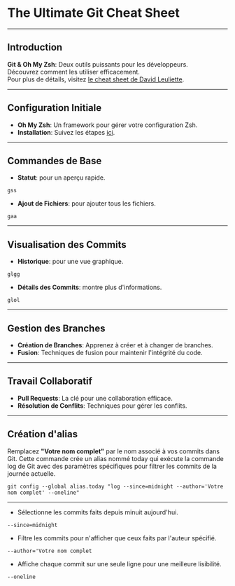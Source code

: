 <!-- slides.md -->

# The Ultimate Git Cheat Sheet

---

## Introduction
**Git & Oh My Zsh**: Deux outils puissants pour les développeurs.  
Découvrez comment les utiliser efficacement.  
Pour plus de détails, visitez [le cheat sheet de David Leuliette](https://davidl.fr/blog/git-cheatsheet).

---

## Configuration Initiale
- **Oh My Zsh**: Un framework pour gérer votre configuration Zsh.
- **Installation**: Suivez les étapes [ici](https://davidl.fr/blog/git-cheatsheet#section-1).

---

## Commandes de Base
- **Statut**: pour un aperçu rapide.

```
gss
```

- **Ajout de Fichiers**: pour ajouter tous les fichiers.

```
gaa
```

---

## Visualisation des Commits
- **Historique**: pour une vue graphique.

```
glgg
```

- **Détails des Commits**: montre plus d'informations.

```
glol
```

---

## Gestion des Branches
- **Création de Branches**: Apprenez à créer et à changer de branches.
- **Fusion**: Techniques de fusion pour maintenir l'intégrité du code.

---

## Travail Collaboratif
- **Pull Requests**: La clé pour une collaboration efficace.
- **Résolution de Conflits**: Techniques pour gérer les conflits.

---

## Création d'alias

Remplacez **"Votre nom complet"** par le nom associé à vos commits dans Git.
Cette commande crée un alias nommé today qui exécute la commande log de Git avec des paramètres spécifiques pour filtrer les commits de la journée actuelle.

```
git config --global alias.today "log --since=midnight --author='Votre nom complet' --oneline"
```

---

- Sélectionne les commits faits depuis minuit aujourd'hui.
```
--since=midnight
```

- Filtre les commits pour n'afficher que ceux faits par l'auteur spécifié.

```
--author='Votre nom complet
```

- Affiche chaque commit sur une seule ligne pour une meilleure lisibilité.

```
--oneline
```